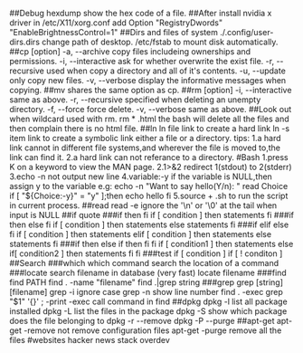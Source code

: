 ##Debug
    hexdump show the hex code of a file.
##After install nvidia x driver
    in /etc/X11/xorg.conf add
    Option "RegistryDwords" "EnableBrightnessControl=1"
##Dirs and files of system
    ./.config/user-dirs.dirs change path of desktop.
    /etc/fstab to mount disk automatically.
##cp [option]
    -a, --archive      copy files includeing ownerships and permissions.
    -i, --interactive  ask for whether overwrite the exist file.
    -r, --recursive    used when copy a directory and all of it's contents.
    -u, --update       only copy new files. 
    -v, --verbose      display the informative messages when copying.
##mv shares the same option as cp.
##rm [option]
    -i, --interactive  same as above.
    -r, --recursive    specified when deleting an unempty directory.
    -f, --force        force delete.
    -v, --verbose      same as above.
##Look out when wildcard used with rm.
    rm * .html
    the bash will delete all the files and then complain there is no html file.
##ln
    ln file link     to create a hard link
    ln -s item link  to create a symbolic link either a file or a directory.
    tips:
        1.a hard link cannot in different file systems,and wherever the file is moved to,the link can find it.
        2.a hard link can not referance to a directory.
#Bash
    1.press K on a keyword to view the MAN page.
    2.1>&2 redirect 1(stdout) to 2(stderr)
    3.echo -n not output new line
    4.variable:-y  if the variable is NULL,then assign y to the variable
        e.g:
        echo -n "Want to say hello(Y/n): "
        read Choice
        if [ "${Choice:-y}" = "y" ];then
            echo hello
        fi
    5.source + .sh to run the script in current process.
##read
    read -e ignore the '\n' or '\0' at the tail when input is NULL
##if quote
###if then fi
    if [ condition ]
    then
        statements
    fi
###if then else fi
    if [ condition ]
    then
        statements
    else
        statements
    fi
###if elif else fi
    if [ condition ]
    then
        statements
    elif [ condition ]
    then
        statements
    else
        statements
    fi
###if then else if then fi fi
    if [ condition1 ]
    then
        statements
    else
        if[ condition2 ]
        then
            statements
        fi
    fi
###test
    if [ condition ]
    if [ ! conditon ]
##Search
###which
    which command
    search the location of a command
###locate
    search filename in database (very fast)
    locate filename
###find
    find PATH
    find . -name "filename"
    find .|grep string
###grep
    grep [string] [filename]
    grep -i ignore case
    grep -n show line number
    find . -exec grep "$1" '{}' \; -print 
    -exec call command in find
##dpkg
    dpkg -l   list all package installed
    dpkg -L   list the files in the package
    dpkg -S   show which package does the file belonging to
    dpkg -r --remove
    dpkg -P --purge
##apt-get
    apt-get -remove  not remove configuration files
    apt-get -purge   remove all the files
#websites
    hacker news
    stack overdev
